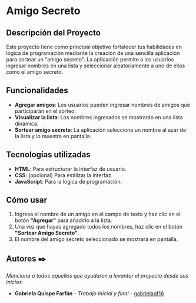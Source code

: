 # Amigo Secreto 

## Descripción del Proyecto
Este proyecto tiene como principal objetivo fortalecer tus habilidades en lógica de programación mediante la creación de una sencilla aplicación para sortear un "amigo secreto". La aplicación permite a los usuarios ingresar nombres en una lista y seleccionar aleatoriamente a uno de ellos como el amigo secreto.

## Funcionalidades
- **Agregar amigos**: Los usuarios pueden ingresar nombres de amigos que participarán en el sorteo.
- **Visualizar la lista**: Los nombres ingresados se mostrarán en una lista dinámica.
- **Sortear amigo secreto**: La aplicación selecciona un nombre al azar de la lista y lo muestra en pantalla.

## Tecnologías utilizadas
- **HTML**: Para estructurar la interfaz de usuario.
- **CSS**: (opcional) Para estilizar la interfaz.
- **JavaScript**: Para la lógica de programación.

## Cómo usar
1. Ingresa el nombre de un amigo en el campo de texto y haz clic en el botón **"Agregar"** para añadirlo a la lista.
2. Una vez que hayas agregado todos los nombres, haz clic en el botón **"Sortear Amigo Secreto"**.
3. El nombre del amigo secreto seleccionado se mostrará en pantalla.

## Autores ✒️

_Menciona a todos aquellos que ayudaron a levantar el proyecto desde sus inicios_

* **Gabriela Quispe Farfán** - *Trabajo Inicial y final* - [gabrielaqf16](https://github.com/gabrielaqf16)
